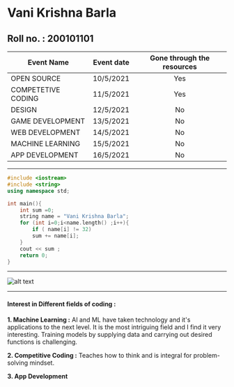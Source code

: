 # Vani Krishna Barla
## Roll no. : 200101101
| Event Name        | Event date |Gone through the resources |
| ------------- |:-------------:| :-----:|
| OPEN SOURCE  | 10/5/2021 | Yes |
| COMPETETIVE CODING  |  11/5/2021  |  Yes |
| DESIGN | 12/5/2021 | No |
| GAME DEVELOPMENT     |  13/5/2021  |No |
|WEB DEVELOPMENT    |  14/5/2021   | No |
| MACHINE LEARNING |  15/5/2021   | No |
| APP DEVELOPMENT   |  16/5/2021 |No |
****
```c++
#include <iostream>
#include <string>
using namespace std;

int main(){
    int sum =0;
    string name = "Vani Krishna Barla";
    for (int i=0;i<name.length() ;i++){
        if ( name[i] != 32)
        sum += name[i];
    }
    cout << sum ;
    return 0;
}

```
****
![alt text](https://raw.githubusercontent.com/codingiitg/open_source_submission/main/coding-club%20logo.png "Coding Club LOGO")
****
#### Interest in Different fields of coding :
**1. Machine Learning :** AI and ML have taken technology and it's applications to the next level. It is the most intriguing field and I find it very interesting. Training models by supplying data and carrying out desired functions is challenging.

**2. Competitive Coding :** Teaches how to think and is integral for problem-solving mindset.

**3. App Development**
